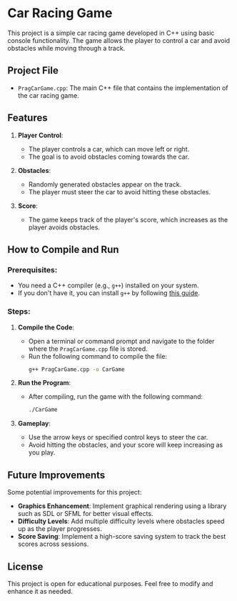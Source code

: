 
# Car Racing Game

This project is a simple car racing game developed in C++ using basic console functionality. The game allows the player to control a car and avoid obstacles while moving through a track.

## Project File

- `PragCarGame.cpp`: The main C++ file that contains the implementation of the car racing game.

## Features

1. **Player Control**:
   - The player controls a car, which can move left or right.
   - The goal is to avoid obstacles coming towards the car.

2. **Obstacles**:
   - Randomly generated obstacles appear on the track.
   - The player must steer the car to avoid hitting these obstacles.

3. **Score**:
   - The game keeps track of the player's score, which increases as the player avoids obstacles.

## How to Compile and Run

### Prerequisites:
- You need a C++ compiler (e.g., `g++`) installed on your system.
- If you don't have it, you can install `g++` by following [this guide](https://gcc.gnu.org/).

### Steps:
1. **Compile the Code**:
   - Open a terminal or command prompt and navigate to the folder where the `PragCarGame.cpp` file is stored.
   - Run the following command to compile the file:
     ```bash
     g++ PragCarGame.cpp -o CarGame
     ```

2. **Run the Program**:
   - After compiling, run the game with the following command:
     ```bash
     ./CarGame
     ```

3. **Gameplay**:
   - Use the arrow keys or specified control keys to steer the car.
   - Avoid hitting the obstacles, and your score will keep increasing as you play.

## Future Improvements

Some potential improvements for this project:
- **Graphics Enhancement**: Implement graphical rendering using a library such as SDL or SFML for better visual effects.
- **Difficulty Levels**: Add multiple difficulty levels where obstacles speed up as the player progresses.
- **Score Saving**: Implement a high-score saving system to track the best scores across sessions.

## License

This project is open for educational purposes. Feel free to modify and enhance it as needed.

